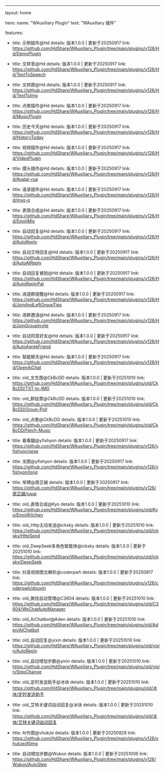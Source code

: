 ---
layout: home

hero:
  name: "WAuxiliary Plugin"
  text: "WAuxiliary 插件"

features:
  - title: 示例插件@Hd
    details: 版本1.0.0 | 更新于20250917
    link: https://github.com/HdShare/WAuxiliary_Plugin/tree/main/plugins/v126/Hd/DemoPlugin

  - title: 文转音@Hd
    details: 版本1.0.0 | 更新于20250917
    link: https://github.com/HdShare/WAuxiliary_Plugin/tree/main/plugins/v126/Hd/TextToSpeech

  - title: 文转图@Hd
    details: 版本1.0.0 | 更新于20250917
    link: https://github.com/HdShare/WAuxiliary_Plugin/tree/main/plugins/v126/Hd/TextToImg

  - title: 点歌插件@Hd
    details: 版本1.0.0 | 更新于20250917
    link: https://github.com/HdShare/WAuxiliary_Plugin/tree/main/plugins/v126/Hd/MusicPlugin

  - title: 历史今天@Hd
    details: 版本1.0.0 | 更新于20250917
    link: https://github.com/HdShare/WAuxiliary_Plugin/tree/main/plugins/v126/Hd/HistoryToday

  - title: 视频插件@Hd
    details: 版本1.0.0 | 更新于20250917
    link: https://github.com/HdShare/WAuxiliary_Plugin/tree/main/plugins/v126/Hd/VideoPlugin

  - title: 摸头插件@Hd
    details: 版本1.0.0 | 更新于20250917
    link: https://github.com/HdShare/WAuxiliary_Plugin/tree/main/plugins/v126/Hd/Avatar-rua

  - title: 语录插件@Hd
    details: 版本1.0.0 | 更新于20250917
    link: https://github.com/HdShare/WAuxiliary_Plugin/tree/main/plugins/v126/Hd/msg-q

  - title: 表情合成@Hd
    details: 版本1.0.0 | 更新于20250917
    link: https://github.com/HdShare/WAuxiliary_Plugin/tree/main/plugins/v126/Hd/EmojiMix

  - title: 自动回复@Hd
    details: 版本1.0.0 | 更新于20250917
    link: https://github.com/HdShare/WAuxiliary_Plugin/tree/main/plugins/v126/Hd/AutoReply

  - title: 自动艾特回复@Hd
    details: 版本1.0.0 | 更新于20250917
    link: https://github.com/HdShare/WAuxiliary_Plugin/tree/main/plugins/v126/Hd/AutoAtReply

  - title: 自动回复被拍@Hd
    details: 版本1.0.0 | 更新于20250917
    link: https://github.com/HdShare/WAuxiliary_Plugin/tree/main/plugins/v126/Hd/AutoReplyPat

  - title: 进退群提醒@Hd
    details: 版本1.0.0 | 更新于20250917
    link: https://github.com/HdShare/WAuxiliary_Plugin/tree/main/plugins/v126/Hd/JoinAndLeftGroupTips

  - title: 进群邀请@Hd
    details: 版本1.0.0 | 更新于20250917
    link: https://github.com/HdShare/WAuxiliary_Plugin/tree/main/plugins/v126/Hd/JoinGroupInvite

  - title: 自动同意好友@Hd
    details: 版本1.0.0 | 更新于20250917
    link: https://github.com/HdShare/WAuxiliary_Plugin/tree/main/plugins/v126/Hd/AutoAgreeFriend

  - title: 智能聊天@Hd
    details: 版本1.0.0 | 更新于20250917
    link: https://github.com/HdShare/WAuxiliary_Plugin/tree/main/plugins/v126/Hd/OpenAiChat

  - title: old_文生图@CkBcDD
    details: 版本1.0.0 | 更新于20251010
    link: https://github.com/HdShare/WAuxiliary_Plugin/tree/main/plugins/old/CkBcDD/TXT-to-IMG

  - title: old_群投票@CkBcDD
    details: 版本1.0.0 | 更新于20251010
    link: https://github.com/HdShare/WAuxiliary_Plugin/tree/main/plugins/old/CkBcDD/Group-Poll

  - title: old_点歌@CkBcDD
    details: 版本1.0.0 | 更新于20251010
    link: https://github.com/HdShare/WAuxiliary_Plugin/tree/main/plugins/old/CkBcDD/Fetch-Music

  - title: 看看腿@yfishyon
    details: 版本1.0.0 | 更新于20250917
    link: https://github.com/HdShare/WAuxiliary_Plugin/tree/main/plugins/v126/yfishyon/sese

  - title: 龙图@yfishyon
    details: 版本1.0.0 | 更新于20250917
    link: https://github.com/HdShare/WAuxiliary_Plugin/tree/main/plugins/v126/yfishyon/long

  - title: 举牌@周芷越
    details: 版本1.0.0 | 更新于20250917
    link: https://github.com/HdShare/WAuxiliary_Plugin/tree/main/plugins/v126/周芷越/jupai

  - title: old_表情合成@Kyo
    details: 版本1.0.0 | 更新于20251010
    link: https://github.com/HdShare/WAuxiliary_Plugin/tree/main/plugins/old/Kyo/EmojiKitchen

  - title: old_Http主动发送@icksky
    details: 版本1.0.0 | 更新于20251010
    link: https://github.com/HdShare/WAuxiliary_Plugin/tree/main/plugins/old/icksky/HttpSend

  - title: old_DeepSeek多角色智能体@icksky
    details: 版本1.0.0 | 更新于20251010
    link: https://github.com/HdShare/WAuxiliary_Plugin/tree/main/plugins/old/icksky/DeepSeek

  - title: 抖音视频图文解析@coderpwh
    details: 版本1.0.0 | 更新于20250917
    link: https://github.com/HdShare/WAuxiliary_Plugin/tree/main/plugins/v126/coderpwh/douyin

  - title: old_微信自动管理@C3604
    details: 版本1.0.0 | 更新于20251010
    link: https://github.com/HdShare/WAuxiliary_Plugin/tree/main/plugins/old/C3604/WeChatAutoManager

  - title: old_AiChatbot@Aden
    details: 版本1.0.0 | 更新于20251010
    link: https://github.com/HdShare/WAuxiliary_Plugin/tree/main/plugins/old/Aden/AiChatbot

  - title: old_自动回复@yixin
    details: 版本1.0.0 | 更新于20251010
    link: https://github.com/HdShare/WAuxiliary_Plugin/tree/main/plugins/old/yixin/AutoReply

  - title: old_自动增加步数@yixin
    details: 版本1.0.0 | 更新于20251010
    link: https://github.com/HdShare/WAuxiliary_Plugin/tree/main/plugins/old/yixin/StepChange

  - title: old_定时发送助手@冰块
    details: 版本1.0.0 | 更新于20251010
    link: https://github.com/HdShare/WAuxiliary_Plugin/tree/main/plugins/old/冰块/定时发送助手

  - title: old_艾特关键词自动回复@冰块
    details: 版本1.0.0 | 更新于20251010
    link: https://github.com/HdShare/WAuxiliary_Plugin/tree/main/plugins/old/冰块/艾特关键词自动回复

  - title: AI作图@vhukze
    details: 版本1.0.0 | 更新于20250928
    link: https://github.com/HdShare/WAuxiliary_Plugin/tree/main/plugins/v126/vhukze/AIImg

  - title: 自动增加步数@Wukon
    details: 版本1.0.0 | 更新于20251006
    link: https://github.com/HdShare/WAuxiliary_Plugin/tree/main/plugins/v126/Wukon/AutoStep
